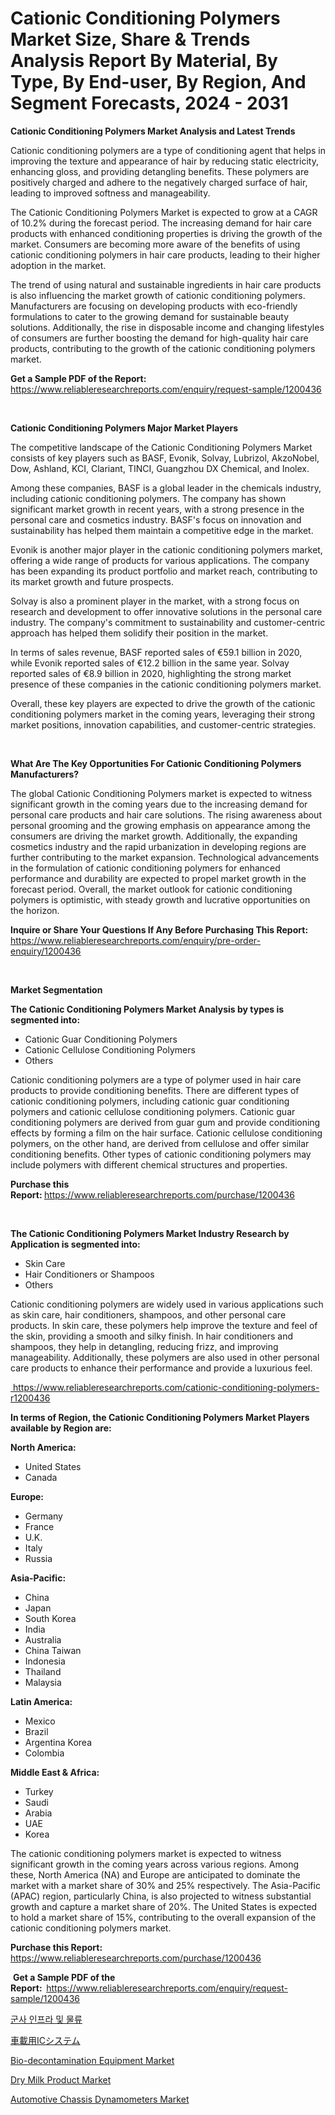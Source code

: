 <p><h1>Cationic Conditioning Polymers Market Size, Share & Trends Analysis Report By Material, By Type, By End-user, By Region, And Segment Forecasts, 2024 - 2031</h1></p><p><strong>Cationic Conditioning Polymers Market Analysis and Latest Trends</strong></p>
<p><p>Cationic conditioning polymers are a type of conditioning agent that helps in improving the texture and appearance of hair by reducing static electricity, enhancing gloss, and providing detangling benefits. These polymers are positively charged and adhere to the negatively charged surface of hair, leading to improved softness and manageability.</p><p>The Cationic Conditioning Polymers Market is expected to grow at a CAGR of 10.2% during the forecast period. The increasing demand for hair care products with enhanced conditioning properties is driving the growth of the market. Consumers are becoming more aware of the benefits of using cationic conditioning polymers in hair care products, leading to their higher adoption in the market.</p><p>The trend of using natural and sustainable ingredients in hair care products is also influencing the market growth of cationic conditioning polymers. Manufacturers are focusing on developing products with eco-friendly formulations to cater to the growing demand for sustainable beauty solutions. Additionally, the rise in disposable income and changing lifestyles of consumers are further boosting the demand for high-quality hair care products, contributing to the growth of the cationic conditioning polymers market.</p></p>
<p><strong>Get a Sample PDF of the Report:&nbsp;</strong> <a href="https://www.reliableresearchreports.com/enquiry/request-sample/1200436">https://www.reliableresearchreports.com/enquiry/request-sample/1200436</a></p>
<p>&nbsp;</p>
<p><strong>Cationic Conditioning Polymers Major Market Players</strong></p>
<p><p>The competitive landscape of the Cationic Conditioning Polymers Market consists of key players such as BASF, Evonik, Solvay, Lubrizol, AkzoNobel, Dow, Ashland, KCI, Clariant, TINCI, Guangzhou DX Chemical, and Inolex. </p><p>Among these companies, BASF is a global leader in the chemicals industry, including cationic conditioning polymers. The company has shown significant market growth in recent years, with a strong presence in the personal care and cosmetics industry. BASF's focus on innovation and sustainability has helped them maintain a competitive edge in the market.</p><p>Evonik is another major player in the cationic conditioning polymers market, offering a wide range of products for various applications. The company has been expanding its product portfolio and market reach, contributing to its market growth and future prospects.</p><p>Solvay is also a prominent player in the market, with a strong focus on research and development to offer innovative solutions in the personal care industry. The company's commitment to sustainability and customer-centric approach has helped them solidify their position in the market.</p><p>In terms of sales revenue, BASF reported sales of €59.1 billion in 2020, while Evonik reported sales of €12.2 billion in the same year. Solvay reported sales of €8.9 billion in 2020, highlighting the strong market presence of these companies in the cationic conditioning polymers market.</p><p>Overall, these key players are expected to drive the growth of the cationic conditioning polymers market in the coming years, leveraging their strong market positions, innovation capabilities, and customer-centric strategies.</p></p>
<p>&nbsp;</p>
<p><strong>What Are The Key Opportunities For Cationic Conditioning Polymers Manufacturers?</strong></p>
<p><p>The global Cationic Conditioning Polymers market is expected to witness significant growth in the coming years due to the increasing demand for personal care products and hair care solutions. The rising awareness about personal grooming and the growing emphasis on appearance among the consumers are driving the market growth. Additionally, the expanding cosmetics industry and the rapid urbanization in developing regions are further contributing to the market expansion. Technological advancements in the formulation of cationic conditioning polymers for enhanced performance and durability are expected to propel market growth in the forecast period. Overall, the market outlook for cationic conditioning polymers is optimistic, with steady growth and lucrative opportunities on the horizon.</p></p>
<p><strong>Inquire or Share Your Questions If Any Before Purchasing This Report:</strong> <a href="https://www.reliableresearchreports.com/enquiry/pre-order-enquiry/1200436">https://www.reliableresearchreports.com/enquiry/pre-order-enquiry/1200436</a></p>
<p>&nbsp;</p>
<p><strong>Market Segmentation</strong></p>
<p><strong>The Cationic Conditioning Polymers Market Analysis by types is segmented into:</strong></p>
<p><ul><li>Cationic Guar Conditioning Polymers</li><li>Cationic Cellulose Conditioning Polymers</li><li>Others</li></ul></p>
<p><p>Cationic conditioning polymers are a type of polymer used in hair care products to provide conditioning benefits. There are different types of cationic conditioning polymers, including cationic guar conditioning polymers and cationic cellulose conditioning polymers. Cationic guar conditioning polymers are derived from guar gum and provide conditioning effects by forming a film on the hair surface. Cationic cellulose conditioning polymers, on the other hand, are derived from cellulose and offer similar conditioning benefits. Other types of cationic conditioning polymers may include polymers with different chemical structures and properties.</p></p>
<p><strong>Purchase this Report:&nbsp;</strong><a href="https://www.reliableresearchreports.com/purchase/1200436">https://www.reliableresearchreports.com/purchase/1200436</a></p>
<p>&nbsp;</p>
<p><strong>The Cationic Conditioning Polymers Market Industry Research by Application is segmented into:</strong></p>
<p><ul><li>Skin Care</li><li>Hair Conditioners or Shampoos</li><li>Others</li></ul></p>
<p><p>Cationic conditioning polymers are widely used in various applications such as skin care, hair conditioners, shampoos, and other personal care products. In skin care, these polymers help improve the texture and feel of the skin, providing a smooth and silky finish. In hair conditioners and shampoos, they help in detangling, reducing frizz, and improving manageability. Additionally, these polymers are also used in other personal care products to enhance their performance and provide a luxurious feel.</p></p>
<p><a href="https://www.reliableresearchreports.com/cationic-conditioning-polymers-r1200436">&nbsp;https://www.reliableresearchreports.com/cationic-conditioning-polymers-r1200436</a></p>
<p><strong>In terms of Region, the Cationic Conditioning Polymers Market Players available by Region are:</strong></p>
<p>
    <p> <strong> North America: </strong>
        <ul>
            <li>United States</li>
            <li>Canada</li>
        </ul>
        </p> 
    <p> <strong> Europe: </strong>
        <ul>
            <li>Germany</li>
            <li>France</li>
            <li>U.K.</li>
            <li>Italy</li>
            <li>Russia</li>
        </ul>
        </p> 
    <p> <strong> Asia-Pacific: </strong>
        <ul>
            <li>China</li>
            <li>Japan</li>
            <li>South Korea</li>
            <li>India</li>
            <li>Australia</li>
            <li>China Taiwan</li>
            <li>Indonesia</li>
            <li>Thailand</li>
            <li>Malaysia</li>
        </ul>
        </p> 
    <p> <strong> Latin America: </strong>
        <ul>
            <li>Mexico</li>
            <li>Brazil</li>
            <li>Argentina Korea</li>
            <li>Colombia</li>
        </ul>
        </p> 
    <p> <strong> Middle East & Africa: </strong>
        <ul>
            <li>Turkey</li>
            <li>Saudi</li>
            <li>Arabia</li>
            <li>UAE</li>
            <li>Korea</li>
        </ul>
    </p>
    </p>
<p><p>The cationic conditioning polymers market is expected to witness significant growth in the coming years across various regions. Among these, North America (NA) and Europe are anticipated to dominate the market with a market share of 30% and 25% respectively. The Asia-Pacific (APAC) region, particularly China, is also projected to witness substantial growth and capture a market share of 20%. The United States is expected to hold a market share of 15%, contributing to the overall expansion of the cationic conditioning polymers market.</p></p>
<p><strong>Purchase this Report: </strong><a href="https://www.reliableresearchreports.com/purchase/1200436">https://www.reliableresearchreports.com/purchase/1200436</a></p>
<p>&nbsp;<strong>Get a Sample PDF of the Report:&nbsp;&nbsp;</strong><a href="https://www.reliableresearchreports.com/enquiry/request-sample/1200436">https://www.reliableresearchreports.com/enquiry/request-sample/1200436</a></p>
<p><strong></strong></p>
<p><p><a href="https://github.com/oajzkywllm460/Market-Research-Report-List-2/blob/main/380737282013.md">군사 인프라 및 물류</a></p><p><a href="https://github.com/ReyesKohler20231/Market-Research-Report-List-1/blob/main/188093089382.md">車載用ICシステム</a></p><p><a href="https://github.com/Whitneyboyettebo9kiw7yr13/Market-Research-Report-List-2/blob/main/bio-decontamination-equipment-market.md">Bio-decontamination Equipment Market</a></p><p><a href="https://www.linkedin.com/pulse/dry-milk-product-market-report-reveals-latest-trends-growth-h0qfe">Dry Milk Product Market</a></p><p><a href="https://github.com/sonuprakash1/Market-Research-Report-List-2/blob/main/automotive-chassis-dynamometers-market.md">Automotive Chassis Dynamometers Market</a></p></p>